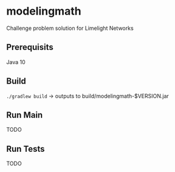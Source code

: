 # modelingmath
Challenge problem solution for Limelight Networks

## Prerequisits
Java 10

## Build
`./gradlew build` -> outputs to build/modelingmath-$VERSION.jar

## Run Main
TODO

## Run Tests
TODO